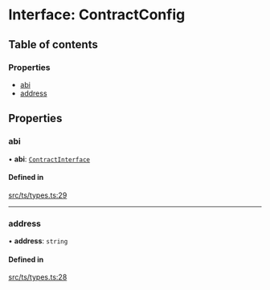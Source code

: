 # Interface: ContractConfig

## Table of contents

### Properties

- [abi](ContractConfig.md#abi)
- [address](ContractConfig.md#address)

## Properties

### abi

• **abi**: [`ContractInterface`](../API.md#contractinterface)

#### Defined in

[src/ts/types.ts:29](https://gitlab.com/i3-market/code/wp3/t3.2/conflict-resolution/non-repudiation-library/-/blob/82c0e19/src/ts/types.ts#L29)

___

### address

• **address**: `string`

#### Defined in

[src/ts/types.ts:28](https://gitlab.com/i3-market/code/wp3/t3.2/conflict-resolution/non-repudiation-library/-/blob/82c0e19/src/ts/types.ts#L28)
